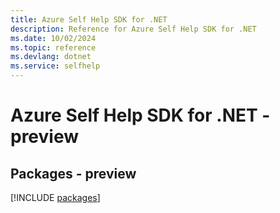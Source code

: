 ```yaml
---
title: Azure Self Help SDK for .NET
description: Reference for Azure Self Help SDK for .NET
ms.date: 10/02/2024
ms.topic: reference
ms.devlang: dotnet
ms.service: selfhelp
---
```

# Azure Self Help SDK for .NET - preview
## Packages - preview
[!INCLUDE [packages](self-help-index.md)]